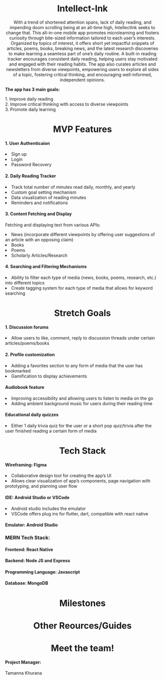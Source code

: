  <h1 align="center">Intellect-Ink</h1>

<p align="center">With a trend of shortened attention spans, lack of daily reading, and impending doom scrolling being at an all-time high, IntellectInk seeks to change that. This all-in-one mobile app promotes microlearning and fosters curiosity through bite-sized information tailored to each user’s interests. Organized by topics of interest, it offers short yet impactful snippets of articles, poems, books, breaking news, and the latest research discoveries to make learning a seamless part of one’s daily routine. A built-in reading tracker encourages consistent daily reading, helping users stay motivated and engaged with their reading habits. The app also curates articles and newsletters from diverse viewpoints, empowering users to explore all sides of a topic, fostering critical thinking, and encouraging well-informed, independent opinions.</p>


<p><b>The app has 3 main goals:</b></p>

<div>
    1. Improve daily reading <br>
    2. Improve critical thinking with access to diverse viewpoints <br>
    3. Promote daily learning
</div>

<h1 align="center">MVP Features</h1>

<div>
 <h4>1. User Authenticaion</h5>
  <li>Sign up</li>
  <li>Login</li>
  <li>Password Recovery </li>
 
 <h4>2. Daily Reading Tracker</h5>
  <li>Track total number of minutes read daily, monthly, and yearly</li>
  <li>Custom goal setting mechanism</li>
  <li>Data visualization of reading minutes</li>
  <li>Reminders and notifications</li>
  
 <h4>3. Content Fetching and Display</h5>
  <p>Fetching and displaying text from various APIs: </p>
  <li>News (incorporate different viewpoints by offering user suggestions of an article with an opposing claim) </li>
  <li>Books</li>
  <li>Poems</li>
  <li>Scholarly Articles/Research</li>

 <h4>4. Searching and Filtering Mechanisms</h5>
  <li>Ability to filter each type of media (news, books, poems, research, etc.) into different topics</li>
  <li>Create tagging system for each type of media that allows for keyword searching </li>
</div> 
 


<h1 align="center">Stretch Goals</h1>

<div>
 <h4>1. Discussion forums</h5>
  <li>Allow users to like, comment, reply to discussion threads under certain articles/poems/books</li>

 <h4>2. Profile customization</h4>
  <li>Adding a favorites section to any form of media that the user has bookmarked</li>
  <li>Gamification to display achievements</li>

  <h4>Audiobook feature</h4>
   <li>Improving accessibility and allowing users to listen to media on the go</li>
   <li>Adding ambient background music for users during their reading time</li>
 
  <h4>Educational daily quizzes</h4>
   <li>Either 1 daily trivia quiz for the user or a short pop quiz/trivia after the user finished reading a certain form of media</li>
</div> 


<h1 align="center">Tech Stack</h1>
 <h4>Wireframing: Figma</h4>
 <li>Collaborative design tool for creating the app’s UI</li>
 <li>Allows clear visualization of app’s components, page navigation with prototyping, and planning user flow</li>

 <h4>IDE: Android Studio or VSCode</h4>
 <li>Android studio includes the emulator</li>
 <li>VSCode offers plug ins for flutter, dart, compatible with react native</li>

 <h4>Emulator: Android Studio</h4>

 <h3>MERN Tech Stack:</h3>
 <h4>Frontend: React Native</h4>
 <h4>Backend: Node JS and Express</h4>
 <h4>Programming Language: Javascript</h4>
 <h4>Database: MongoDB</h4>
 

<h1 align="center">Milestones</h1>


<h1 align="center">Other Reources/Guides</h1>

<h1 align="center">Meet the team!</h1>

<h4>Project Manager:</h4>
<p>Tamanna Khurana</p>
